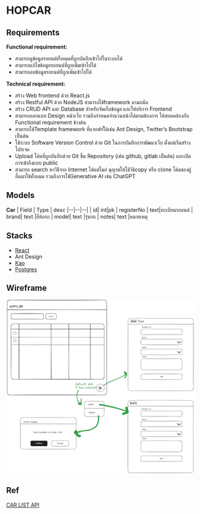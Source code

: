 # HOPCAR

## Requirements

**Functional requirement:**

- สามารถดูข้อมูลรถยนต์ทั้งหมดที่ถูกบันทึกเข้าไปในระบบได้
- สามารถแก้ไขข้อมูลรถยนต์ที่ถูกเพิ่มเข้าไปได้
- สามารถลบข้อมูลรถยนต์ที่ถูกเพิ่มเข้าไปได้

**Technical requirement:**

- สร้าง Web frontend ด้วย React.js
- สร้าง Restful API ด้วย NodeJS สามารถใช้framework ตามถนัด
- สร้าง CRUD API และ Database สําหรับจัดเก็บข้อมูล และให้บริการ Frontend
- สามารถออกแบบ Design หน้าเว็บ รวมถึงกําหนดจํานวนหน้าได้ตามต้องการ ให้สอดคล้องกับ Functional requirement ข้างต้น
- สามารถใช้Template framework ที่แจกฟรไีด้เช่น Ant Design, Twitter’s Bootstrap เป็นต้น
- ใช้ระบบ Software Version Control ด้วย Git ในการบันทึกการพัฒนาเว็บ ตั้งแต่เริ่มสร้างโปรเจค
- Upload โค้ดที่ถูกบันทึกด้วย Git ขึ้น Repository (เช่น github, gitlab เป็นต้น) และเปิดการเข้าถึงแบบ public
- สามารถ search หาวิธีจาก Internet ได้แต่ไมอ่ นุญาตให้ใช้วิธิcopy หรือ clone โค้ดของผู้อื่นมาใช้ทั้งหมด รวมถึงการใช้Generative AI เช่น ChatGPT

## Models

**Car**
| Field | Type | desc
|--|--|--|
| id| int|pk
| registerNo | text|ทะเบียนรถยนต์
| brand| text |ยี่ห้อรถ
| model| text |รุ่นรถ
| notes| text |หมายเหตุ

## Stacks

- [React](https://react.dev/)
- Ant Design
- [Kao](https://koajs.com/)
- [Postgres](https://www.postgresql.org/)

## Wireframe

![wireframe](/wireframe.jpg)

## Ref

[CAR LIST API](https://carapi.app/)
